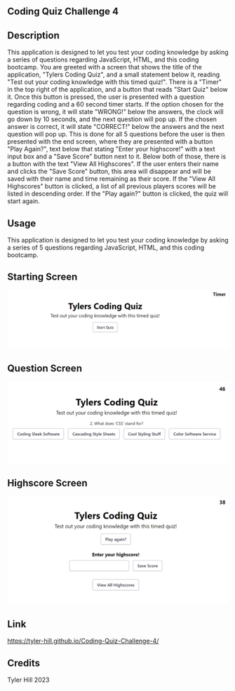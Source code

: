 ## Coding Quiz Challenge 4

## Description

This application is designed to let you test your coding knowledge by asking a series of questions regarding JavaScript, HTML, and this coding bootcamp. You are greeted with a screen that shows the title of the application, "Tylers Coding Quiz", and a small statement below it, reading "Test out your coding knowledge with this timed quiz!". There is a "Timer" in the top right of the application, and a button that reads "Start Quiz" below it. Once this button is pressed, the user is presented with a question regarding coding and a 60 second timer starts. If the option chosen for the question is wrong, it will state "WRONG!" below the answers, the clock will go down by 10 seconds, and the next question will pop up. If the chosen answer is correct, it will state "CORRECT!" below the answers and the next question will pop up. This is done for all 5 questions before the user is then presented with the end screen, where they are presented with a button "Play Again?", text below that stating "Enter your highscore!" with a text input box and a "Save Score" button next to it. Below both of those, there is a button with the text "View All Highscores". If the user enters their name and clicks the "Save Score" button, this area will disappear and will be saved with their name and time remaining as their score. If the "View All Highscores" button is clicked, a list of all previous players scores will be listed in descending order. If the "Play again?" button is clicked, the quiz will start again.

## Usage

This application is designed to let you test your coding knowledge by asking a series of 5 questions regarding JavaScript, HTML, and this coding bootcamp.

## Starting Screen

![the starting page of the quiz with the title, statement, and start button with a timer in the corner.](./Assets/Coding%20Quiz%20first%20pic.PNG)

## Question Screen

![A screen with a question located within it, with the title and statement as well as a question below those with four buttons with choices within in them.](./Assets/Coding%20quiz%20second%20pic.PNG)

## Highscore Screen

![A screen with the title and statement of the quiz with a play again button below that. There is also a form with "enter your highscore!", a text input box, a save score button and a view highscore button below those.](./Assets/Coding%20quiz%20third%20pic.PNG)

## Link

https://tyler-hill.github.io/Coding-Quiz-Challenge-4/

## Credits

Tyler Hill 2023
